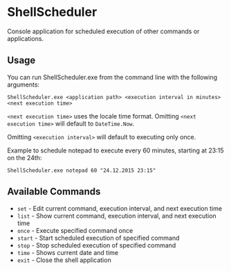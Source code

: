 # ShellScheduler
Console application for scheduled execution of other commands or applications.

## Usage
You can run ShellScheduler.exe from the command line with the following arguments:
```
ShellScheduler.exe <application path> <execution interval in minutes> <next execution time>
```
`<next execution time>` uses the locale time format. Omitting `<next execution time>` will default to `DateTime.Now`.

Omitting `<execution interval>` will default to executing only once.

Example to schedule notepad to execute every 60 minutes, starting at 23:15 on the 24th:
```
ShellScheduler.exe notepad 60 "24.12.2015 23:15"
```

## Available Commands
* `set`   - Edit current command, execution interval, and next execution time
* `list`  - Show current command, execution interval, and next execution time
* `once`  - Execute specified command once
* `start` - Start scheduled execution of specified command
* `stop`  - Stop scheduled execution of specified command
* `time`  - Shows current date and time
* `exit`  - Close the shell application

